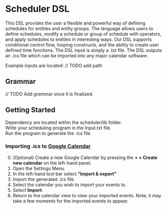 # Scheduler DSL
This DSL provides the user a flexible and powerful way of defining schedules for entities and entity groups. The language allows users to define schedules, modify a schedule
or group of schedule with operators, and apply schedules to entities in interesting ways. Our DSL supports conditional control flow, looping constructs, and the ability to
create user defined time functions. The DSL input is simply a .txt file. The DSL outputs an .ics file which can be imported into any major calendar software.

Example inputs are located: // TODO add path
## Grammar
// TODO Add grammar once it is finalized.

## Getting Started
Dependency are located within the scheduler/lib folder.  
Write your scheduling program in the Input.txt file.  
Run the program to generate the .ics file.  

### Importing .ics to [Google Calendar](https://calendar.google.com/) 
0. (Optional) Create a new Google Calendar by pressing the **+ > Create new calendar** on the left-hand panel.
1. Open the Settings Menu.
2. In the left-hand tool bar select **"Import & export"**
3. Import the generated .ics file.
4. Select the calendar you wish to import your events to.
5. Select **Import**.
6. Return to the calendar view to view your imported events. Note, it may take a few moments for the imported events to appear.
